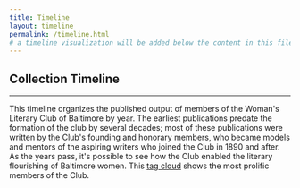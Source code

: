 ```yaml
---
title: Timeline
layout: timeline
permalink: /timeline.html
# a timeline visualization will be added below the content in this file
---
```


## Collection Timeline
***
This timeline organizes the published output of members of the Woman's Literary Club of Baltimore by year. The earliest publications predate the formation of the club by several decades; most of these publications were written by the Club's founding and honorary members, who became models and mentors of the aspiring writers who joined the Club in 1890 and after. As the years pass, it's possible to see how the Club enabled the literary flourishing of Baltimore women. This [tag cloud](https://wlcb.github.io/archive/subjects.html) shows the most prolific members of the Club.
